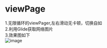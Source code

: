 # viewPage
1.无限循环的viewPager,左右滑动无卡顿，切换自如 <br/>
2.利用Glide获取网络图片<br/>
3.效果图如下</br>
![image](http://img.coloranges.com/1701C/hNjUSCuR.gif)
